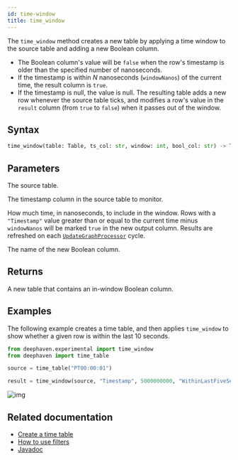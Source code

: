 ```yaml
---
id: time-window
title: time_window
---
```


The `time_window` method creates a new table by applying a time window to the source table and adding a new Boolean column.

- The Boolean column's value will be `false` when the row's timestamp is older than the specified number of nanoseconds.
- If the timestamp is within _N_ nanoseconds (`windowNanos`) of the current time, the result column is `true`.
- If the timestamp is null, the value is null.
  The resulting table adds a new row whenever the source table ticks, and modifies a row's value in the `result` column (from `true` to `false`) when it passes out of the window.

## Syntax

```python syntax
time_window(table: Table, ts_col: str, window: int, bool_col: str) -> Table
```

## Parameters

<ParamTable>
<Param name="table" type="Table">

The source table.

</Param>
<Param name="ts_col" type="str">

The timestamp column in the source table to monitor.

</Param>
<Param name="window" type="int">

How much time, in nanoseconds, to include in the window.
Rows with a `"Timestamp"` value greater than or equal to the current time minus `windowNanos` will be marked `true` in the new output column.
Results are refreshed on each [`UpdateGraphProcessor`](https://deephaven.io/core/javadoc/io/deephaven/engine/updategraph/UpdateGraphProcessor.html) cycle.

</Param>
<Param name="bool_col" type="str">

The name of the new Boolean column.

</Param>
</ParamTable>

## Returns

A new table that contains an in-window Boolean column.

## Examples

The following example creates a time table, and then applies `time_window` to show whether a given row is within the last 10 seconds.

```python order=null ticking-table
from deephaven.experimental import time_window
from deephaven import time_table

source = time_table("PT00:00:01")

result = time_window(source, "Timestamp", 5000000000, "WithinLastFiveSeconds")
```

![img](../../assets/reference/windowcheckpy.gif)

## Related documentation

- [Create a time table](../table-operations/create/timeTable.md)
- [How to use filters](../../how-to-guides/use-filters.md)
- [Javadoc](https://deephaven.io/core/javadoc/io/deephaven/engine/util/WindowCheck.html)
